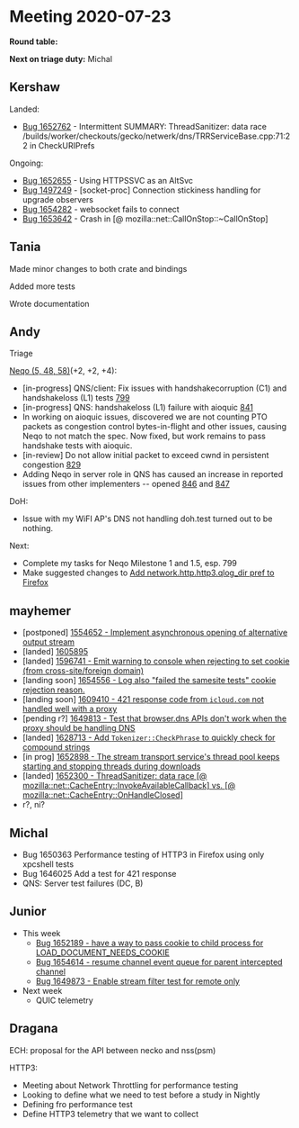# Meeting 2020-07-23
**Round table:**

**Next on triage duty:**
Michal
## Kershaw

Landed:

- [Bug 1652762](https://bugzilla.mozilla.org/show_bug.cgi?id=1652762) - Intermittent SUMMARY: ThreadSanitizer: data race /builds/worker/checkouts/gecko/netwerk/dns/TRRServiceBase.cpp:71:22 in CheckURIPrefs

Ongoing:

- [Bug 1652655](https://bugzilla.mozilla.org/show_bug.cgi?id=1652655) - Using HTTPSSVC as an AltSvc
- [Bug 1497249](https://bugzilla.mozilla.org/show_bug.cgi?id=1497249) - [socket-proc] Connection stickiness handling for upgrade observers
- [Bug 1654282](https://bugzilla.mozilla.org/show_bug.cgi?id=1654282) - websocket fails to connect
- [Bug 1653642](https://bugzilla.mozilla.org/show_bug.cgi?id=1653642) - Crash in [@ mozilla::net::CallOnStop::~CallOnStop]

## Tania

Made minor changes to both crate and bindings

Added more tests

Wrote documentation

## Andy

Triage

[Neqo (5, 48, 58)](https://github.com/mozilla/neqo/projects/2)(+2, +2, +4):

* [in-progress] QNS/client: Fix issues with handshakecorruption (C1) and handshakeloss (L1) tests [799](https://github.com/mozilla/neqo/issues/799) 
* [in-progress]  QNS: handshakeloss (L1) failure with aioquic [841](https://github.com/mozilla/neqo/issues/841) 
* In working on aioquic issues, discovered we are not counting PTO packets as congestion control bytes-in-flight and other issues, causing Neqo to not match the spec. Now fixed, but work remains to pass handshake tests with aioquic.
* [in-review] Do not allow initial packet to exceed cwnd in persistent congestion [829](https://github.com/mozilla/neqo/issues/829)
* Adding Neqo in server role in QNS has caused an increase in reported issues from other implementers -- opened [846](https://github.com/mozilla/neqo/issues/846) and [847](https://github.com/mozilla/neqo/issues/847)

DoH: 

* Issue with my WiFI AP's DNS not handling doh.test turned out to be nothing.

Next:

* Complete my tasks for Neqo Milestone 1 and 1.5, esp. 799
* Make suggested changes to [Add network.http.http3.qlog_dir pref to Firefox](https://phabricator.services.mozilla.com/D81949)

## mayhemer

* [postponed] [1554652 - Implement asynchronous opening of alternative output stream](https://bugzilla.mozilla.org/show_bug.cgi?id=1554652)
* [landed] [1605895](https://bugzilla.mozilla.org/show_bug.cgi?id=1605895)
* [landed] [1596741 - Emit warning to console when rejecting to set cookie (from cross-site/foreign domain)](https://bugzilla.mozilla.org/show_bug.cgi?id=1596741)
* [landing soon] [1654556 - Log also "failed the samesite tests" cookie rejection reason.](https://bugzilla.mozilla.org/show_bug.cgi?id=1654556)
* [landing soon] [1609410 - 421 response code from `icloud.com` not handled well with a proxy](https://bugzilla.mozilla.org/show_bug.cgi?id=1609410)
* [pending r?] [1649813 - Test that browser.dns APIs don't work when the proxy should be handling DNS](https://bugzilla.mozilla.org/show_bug.cgi?id=1649813)
* [landed] [1628713 - Add `Tokenizer::CheckPhrase` to quickly check for compound strings](https://bugzilla.mozilla.org/show_bug.cgi?id=1628713)
* [in prog] [1652898 - The stream transport service's thread pool keeps starting and stopping threads during downloads](https://bugzilla.mozilla.org/show_bug.cgi?id=1652898)
* [landed] [1652300 - ThreadSanitizer: data race [@ mozilla::net::CacheEntry::InvokeAvailableCallback] vs. [@ mozilla::net::CacheEntry::OnHandleClosed]](https://bugzilla.mozilla.org/show_bug.cgi?id=1652300)
* r?, ni?

## Michal

- Bug 1650363 Performance testing of HTTP3 in Firefox using only xpcshell tests
- Bug 1646025 Add a test for 421 response
- QNS: Server test failures (DC, B)

## Junior

- This week
    - [Bug 1652189 - have a way to pass cookie to child process for LOAD_DOCUMENT_NEEDS_COOKIE](https://bugzilla.mozilla.org/show_bug.cgi?id=1652189)
    - [Bug 1654614 - resume channel event queue for parent intercepted channel](https://bugzilla.mozilla.org/show_bug.cgi?id=1654614)
    - [Bug 1649873 - Enable stream filter test for remote only](https://bugzilla.mozilla.org/show_bug.cgi?id=1649873)
- Next week
    - QUIC telemetry

## Dragana

ECH: proposal for the API between necko and nss(psm)

HTTP3:

- Meeting about Network Throttling for performance testing
- Looking to define what we need to test before a study in Nightly
- Defining fro performance test
- Define HTTP3 telemetry that we want to collect 

